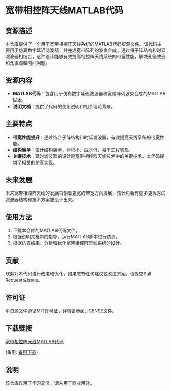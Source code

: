 # 宽带相控阵天线MATLAB代码

## 资源描述

本仓库提供了一个用于宽带相控阵天线系统的MATLAB代码资源文件。该代码主要用于仿真数字延迟滤波器，并完成宽带阵列的波束合成。通过将子阵结构和时延滤波器相结合，这种设计能够有效提高相控阵天线系统的带宽性能，解决孔径效应和孔径渡越时间问题。

## 资源内容

- **MATLAB代码**：包含用于仿真数字延迟滤波器和宽带阵列波束合成的MATLAB脚本。
- **说明文档**：提供了代码的使用说明和相关理论背景。

## 主要特点

- **带宽性能提升**：通过结合子阵结构和时延滤波器，有效提高天线系统的带宽性能。
- **结构简单**：设计结构简单、体积小、成本低，易于工程实现。
- **关键技术**：延时滤波器的设计是宽带相控阵天线技术中的关键技术，本代码提供了相关的仿真实现。

## 未来发展

未来宽带相控阵天线的发展将朝着更宽的带宽方向发展，预计将会有更多更优秀的滤波器结构和技术方案被设计出来。

## 使用方法

1. 下载本仓库的MATLAB代码文件。
2. 根据说明文档中的指导，运行MATLAB脚本进行仿真。
3. 根据仿真结果，分析和优化宽带相控阵天线系统的设计。

## 贡献

欢迎对本代码进行改进和优化，如果您有任何建议或改进方案，请提交Pull Request或Issue。

## 许可证

本资源文件遵循MIT许可证，详情请参阅LICENSE文件。

## 下载链接
[宽带相控阵天线MATLAB代码](https://pan.quark.cn/s/277afe5da6ad) 

(备用: [备用下载](https://pan.baidu.com/s/1KO0n_4eRXeW7Byi6d1evgw?pwd=1234))

## 说明

该仓库仅用于学习交流，请勿用于商业用途。
